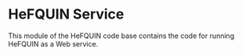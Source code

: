 # HeFQUIN Service
This module of the HeFQUIN code base contains the code for running HeFQUIN as a Web service.
